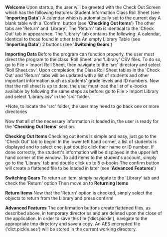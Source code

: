 **Welcome** Upon startup, the user will be greeted with the Check Out
Screen which has the following features: Student Information Class Roll
Sheet (see '**Importing Data**') A calendar which is automatically set
to the current day A blank table with a 'Confirm' button (see
'**Checking Out Items**') The other tabs are 'Return' and 'Library'. The
'Return' tab is identical to the 'Check Out' tab in appearance. The
'Library' tab contains the following: A calendar, identical to those
found in other tabs An empty Library Table (see '**Importing Data**') 2
buttons (see '**Switching Gears**')

**Importing Data** Before the program can function properly, the user
must direct the program to the class 'Roll Sheet' and 'Library' CSV
files. To do so, go to File \> Import Roll Sheet, then navigate to the
'src' directory and select 'Roll Sheet.csv'. Upon completion, the Class
Roll Sheet tables in the 'Check Out' and 'Return' tabs will be updated
with a list of students and other important information such as
students' grade levels and ID numbers. Now that the roll sheet is up to
date, the user must load the list of e-books available by following the
same steps as before: go to File \> Import Library and select
'Library.csv' in the 'src' folder.

\*Note, to locate the 'src' folder, the user may need to go back one or
more directories

Now that all of the necessary information is loaded in, the user is
ready for the '**Checking Out Items**' section.

**Checking Out Items** Checking out items is simple and easy, just go to
the 'Check Out' tab to begin! In the lower left hand corner, a list of
students is displayed and to select one, just double click their name or
ID number. If done correctly, the student's information will be
displayed in the upper left hand corner of the window. To add items to
the student's account, simply go to the 'Library' tab and double click
up to 5 e-books The confirm button will create a flattened file to be
loaded in later (see '**Advanced Features**')

**Switching Gears** To return an item, simply navigate to the 'Library'
tab and check the 'Return' option Then move on to **Returning Items**

**Return Items** Now that the 'Return' option is checked, simply select
the objects to return from the Library and press confirm!

**Advanced Features** The confirmation buttons create flattened files,
as described above, in temporary directories and are deleted upon the
close of the application. In order to save this file ('dict.pickle'),
navigate to the appropriate tmp directory and save a copy. An AES
encrypted file ('dict.pickle.aes') will be stored in the current working
directory.
